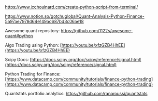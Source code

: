 https://www.jcchouinard.com/create-python-script-from-terminal/

https://www.notion.so/gotchuglobal/Quant-Analysis-Python-Finance-5a97ae7978d64e149ac687bd3c06ae18

Awesome quant repository:
https://github.com/1122s/awesome-quant#python

Algo Trading using Python:
[](https://youtu.be/xfzGZB4HhEE)[https://youtu.be/xfzGZB4HhEE](https://youtu.be/xfzGZB4HhEE)

Scipy Docs:
[](https://docs.scipy.org/doc/scipy/reference/signal.html)[https://docs.scipy.org/doc/scipy/reference/signal.html](https://docs.scipy.org/doc/scipy/reference/signal.html)

Python Trading for Finance:
[](https://www.datacamp.com/community/tutorials/finance-python-trading)[https://www.datacamp.com/community/tutorials/finance-python-trading](https://www.datacamp.com/community/tutorials/finance-python-trading)

Quantstats portfolio analytics:
https://github.com/ranaroussi/quantstats
